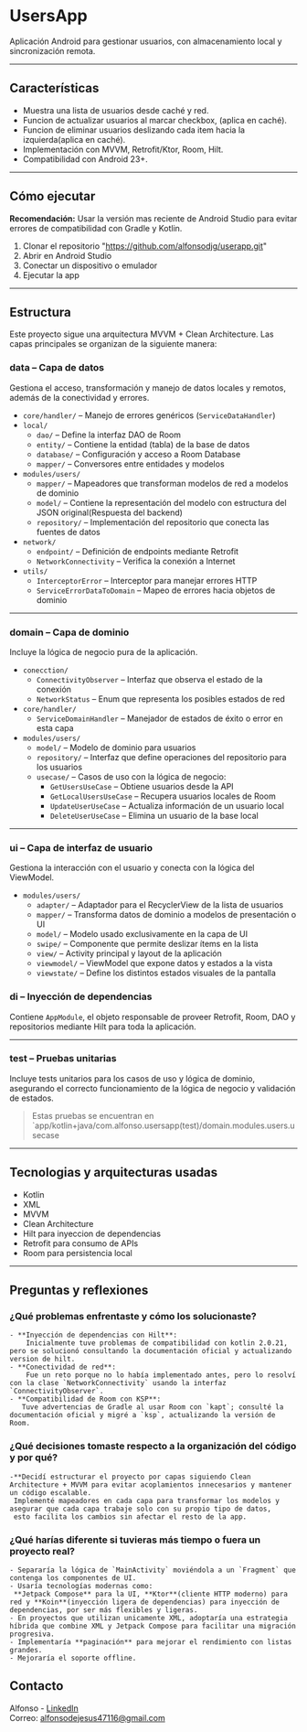 # UsersApp

Aplicación Android para gestionar usuarios, con almacenamiento local y 	sincronización remota.

---

## Características

- Muestra una lista de usuarios desde caché y red.
- Funcion de actualizar usuarios al marcar checkbox, (aplica en caché).
- Funcion de eliminar usuarios deslizando cada item hacia la izquierda(aplica en caché).
- Implementación con MVVM, Retrofit/Ktor, Room, Hilt.
- Compatibilidad con Android 23+.

---

## Cómo ejecutar

**Recomendación:** Usar la versión mas reciente de Android Studio para evitar errores de compatibilidad con Gradle y Kotlin.

1. Clonar el repositorio "https://github.com/alfonsodjg/userapp.git"
2. Abrir en Android Studio
3. Conectar un dispositivo o emulador
4. Ejecutar la app

------------------------------------------------------------------------------------------------------------------

## Estructura
Este proyecto sigue una arquitectura MVVM + Clean Architecture. Las capas principales se organizan de la siguiente manera:

### data – Capa de datos
Gestiona el acceso, transformación y manejo de datos locales y remotos, además de la conectividad y errores.

- `core/handler/` – Manejo de errores genéricos (`ServiceDataHandler`)
- `local/`
    - `dao/` – Define la interfaz DAO de Room
    - `entity/` – Contiene la entidad (tabla) de la base de datos
    - `database/` – Configuración y acceso a Room Database
    - `mapper/` – Conversores entre entidades y modelos
- `modules/users/`
    - `mapper/` – Mapeadores que transforman modelos de red a modelos de dominio
    - `model/` – Contiene la representación del modelo con estructura del JSON original(Respuesta del backend)
    - `repository/` – Implementación del repositorio que conecta las fuentes de datos
- `network/`
    - `endpoint/` – Definición de endpoints mediante Retrofit
    - `NetworkConnectivity` – Verifica la conexión a Internet
- `utils/`
    - `InterceptorError` – Interceptor para manejar errores HTTP
    - `ServiceErrorDataToDomain` – Mapeo de errores hacia objetos de dominio

---

### domain – Capa de dominio
Incluye la lógica de negocio pura de la aplicación.

- `conecction/`
    - `ConnectivityObserver` – Interfaz que observa el estado de la conexión
    - `NetworkStatus` – Enum que representa los posibles estados de red
- `core/handler/`
    - `ServiceDomainHandler` – Manejador de estados de éxito o error en esta capa
- `modules/users/`
    - `model/` – Modelo de dominio para usuarios
    - `repository/` – Interfaz que define operaciones del repositorio para los usuarios
    - `usecase/` – Casos de uso con la lógica de negocio:
        - `GetUsersUseCase` – Obtiene usuarios desde la API
        - `GetLocalUsersUseCase` – Recupera usuarios locales de Room
        - `UpdateUserUseCase` – Actualiza información de un usuario local
        - `DeleteUserUseCase` – Elimina un usuario de la base local

---

### ui – Capa de interfaz de usuario
Gestiona la interacción con el usuario y conecta con la lógica del ViewModel.

- `modules/users/`
    - `adapter/` – Adaptador para el RecyclerView de la lista de usuarios
    - `mapper/` – Transforma datos de dominio a modelos de presentación o UI
    - `model/` – Modelo usado exclusivamente en la capa de UI
    - `swipe/` – Componente que permite deslizar ítems en la lista
    - `view/` – Activity principal y layout de la aplicación
    - `viewmodel/` – ViewModel que expone datos y estados a la vista
    - `viewstate/` – Define los distintos estados visuales de la pantalla

### di – Inyección de dependencias
Contiene `AppModule`, el objeto responsable de proveer Retrofit, Room, DAO y repositorios mediante Hilt para toda la aplicación.

--------------------------------------------------------------------------------------------------------

### test – Pruebas unitarias
Incluye tests unitarios para los casos de uso y lógica de dominio, asegurando el correcto funcionamiento de la lógica de negocio y validación de estados.
> Estas pruebas se encuentran en `app/kotlin+java/com.alfonso.usersapp(test)/domain.modules.users.usecase

----------------------------------------------------------------------------------------------------------

## Tecnologias y arquitecturas usadas
- Kotlin
- XML
- MVVM
- Clean Architecture
- Hilt para inyeccion de dependencias
- Retrofit para consumo de APIs
- Room para persistencia local

---

## Preguntas y reflexiones

### ¿Qué problemas enfrentaste y cómo los solucionaste?
    - **Inyección de dependencias con Hilt**: 
        Inicialmente tuve problemas de compatibilidad con kotlin 2.0.21, pero se solucionó consultando la documentación oficial y actualizando version de hilt.
    - **Conectividad de red**:
        Fue un reto porque no lo había implementado antes, pero lo resolví con la clase `NetworkConnectivity` usando la interfaz `ConnectivityObserver`.
    - **Compatibilidad de Room con KSP**:
       Tuve advertencias de Gradle al usar Room con `kapt`; consulté la documentación oficial y migré a `ksp`, actualizando la versión de Room.

### ¿Qué decisiones tomaste respecto a la organización del código y por qué?
    -**Decidí estructurar el proyecto por capas siguiendo Clean Architecture + MVVM para evitar acoplamientos innecesarios y mantener un código escalable. 
     Implementé mapeadores en cada capa para transformar los modelos y asegurar que cada capa trabaje solo con su propio tipo de datos,
     esto facilita los cambios sin afectar el resto de la app.

### ¿Qué harías diferente si tuvieras más tiempo o fuera un proyecto real?
    - Separaría la lógica de `MainActivity` moviéndola a un `Fragment` que contenga los componentes de UI.
    - Usaría tecnologías modernas como:
     **Jetpack Compose** para la UI, **Ktor**(cliente HTTP moderno) para red y **Koin**(inyección ligera de dependencias) para inyección de dependencias, por ser más flexibles y ligeras.
    - En proyectos que utilizan unicamente XML, adoptaría una estrategia híbrida que combine XML y Jetpack Compose para facilitar una migración progresiva.
    - Implementaría **paginación** para mejorar el rendimiento con listas grandes.
    - Mejoraría el soporte offline.


## Contacto
Alfonso - [LinkedIn](https://www.linkedin.com/in/alfonso-de-jesus-garces)  
Correo: alfonsodejesus47116@gmail.com

